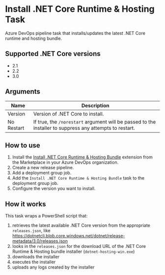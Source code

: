 # Install .NET Core Runtime & Hosting Task

Azure DevOps pipeline task that installs/updates the latest .NET Core runtime and hosting bundle.

## Supported .NET Core versions
- 2.1
- 2.2
- 3.0

## Arguments

| Name | Description |
|-|-|
| Version | Version of .NET Core to install. |
| No Restart | If true, the `/norestart` argument will be passed to the installer to suppress any attempts to restart. |

## How to use

1. Install the [Install .NET Core Runtime & Hosting Bundle](https://marketplace.visualstudio.com/items?itemName=rbosma.InstallNetCoreRuntimeAndHosting) extension from the Marketplace in your Azure DevOps organization.
2. Create a new release pipeline.
3. Add a deployment group job.
4. Add the `Install .NET Core Runtime & Hosting Bundle` task to the deployment group job.
5. Configure the version you want to install.

## How it works

This task wraps a PowerShell script that:
1. retrieves the latest available .NET Core version from the appropriate `releases.json`, like https://dotnetcli.blob.core.windows.net/dotnet/release-metadata/3.0/releases.json
2. looks in the `releases.json` for the download URL of the .NET Core Runtime & Hosting bundle installer (`dotnet-hosting-win.exe`)
3. downloads the installer
4. executes the installer
5. uploads any logs created by the installer

